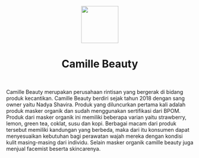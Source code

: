 <p align="center">
    <a href="https://github.com/yiisoft" target="_blank">
        <img src="https://avatars0.githubusercontent.com/u/993323" height="100px">
    </a>
    <h1 align="center">Camille Beauty</h1>
    <br>
</p>

Camille Beauty merupakan perusahaan rintisan yang bergerak di bidang produk
kecantikan. Camille Beauty berdiri sejak tahun 2018 dengan sang owner yaitu
Nadya Shavira. Produk yang diluncurkan pertama kali adalah produk masker
organik dan sudah menggunakan sertifikasi dari BPOM. Produk dari masker
organik ini memiliki beberapa varian yaitu strawberry, lemon, green tea, coklat,
susu dan kopi. Berbagai macam dari produk tersebut memiliki kandungan yang
berbeda, maka dari itu konsumen dapat menyesuaikan kebutuhan bagi perawatan
wajah mereka dengan kondisi kulit masing-masing dari individu. Selain masker organik camille beauty juga menjual facemist beserta skincarenya.